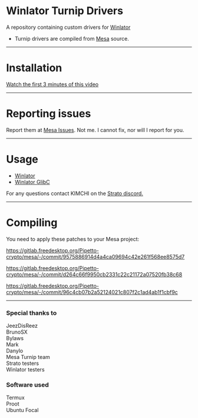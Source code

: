 # Winlator Turnip Drivers
A repository containing custom drivers for <a href="https://github.com/brunodev85/winlator">Winlator</a>
- Turnip drivers are compiled from <a href="https://docs.mesa3d.org/index.html">Mesa</a> source.

---

# Installation

[Watch the first 3 minutes of this video](https://youtu.be/rQTpv2rtiOY?t=35)

---

# Reporting issues

Report them at <a href="https://gitlab.freedesktop.org/mesa/mesa/-/issues">Mesa Issues</a>.
Not me. I cannot fix, nor will I report for you.

---

# Usage

- [Winlator](docs/winlator.md)
- [Winlator GlibC](docs/winlatorglibc.md)

For any questions contact KIMCHI on the <a href="https://discord.gg/YhpdhVBmXX">Strato discord.</a>

---

# Compiling

You need to apply these patches to your Mesa project:

https://gitlab.freedesktop.org/Pipetto-crypto/mesa/-/commit/9575886914d4a4ca09694c42e261f568ee8575d7

https://gitlab.freedesktop.org/Pipetto-crypto/mesa/-/commit/d264c66f9950cb2331c22c21172a07520fb38c68

https://gitlab.freedesktop.org/Pipetto-crypto/mesa/-/commit/96c4cb07b2a52124021c807f2c1ad4ab1f1cbf9c

---

### Special thanks to
JeezDisReez<br/>
BrunoSX<br/>
Bylaws<br/>
Mark<br/>
Danylo<br/>
Mesa Turnip team<br/>
Strato testers<br/>
Winlator testers<br/>

### Software used
Termux<br/>
Proot<br/>
Ubuntu Focal<br/>

